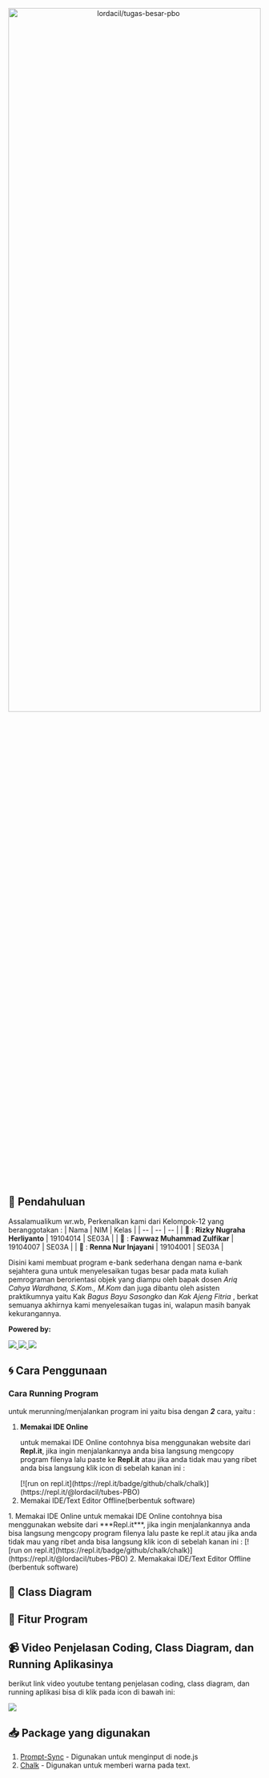 <p align="center">
  <a name="top" href="#octocat-hi-there-thanks-for-visiting-">
     <img alt="lordacil/tugas-besar-pbo" height="60%" width="100%" src="https://i.ibb.co/KD0r577/ico.png"/>
  </a>
</p>

## :rice_scene: Pendahuluan
Assalamualikum wr.wb, Perkenalkan kami dari Kelompok-12 yang beranggotakan :
| Nama | NIM | Kelas |
| -- | -- | -- |
| :boy: : **Rizky Nugraha Herliyanto** | 19104014 | SE03A |
| :boy: : **Fawwaz Muhammad Zulfikar** | 19104007 | SE03A |
| :woman: : **Renna Nur Injayani** | 19104001 | SE03A |

Disini kami membuat program e-bank sederhana dengan nama e-bank sejahtera guna untuk menyelesaikan tugas besar pada mata kuliah pemrograman berorientasi objek yang diampu oleh bapak dosen <em>Ariq Cahya Wardhana, S.Kom., M.Kom</em> dan juga dibantu oleh asisten praktikumnya yaitu Kak <em> Bagus Bayu Sasongko </em> dan <em> Kak Ajeng Fitria </em>, berkat semuanya akhirnya kami menyelesaikan tugas ini, walapun masih banyak kekurangannya.

**Powered by:**

<a href="https://nodejs.org/en/">
  <img src="https://img.shields.io/badge/Node.js-43853D?style=for-the-badge&logo=node.js&logoColor=white">
</a>
<a href="https://manjaro.org/">
  <img src="https://img.shields.io/badge/Arch_Linux-1793D1?style=for-the-badge&logo=arch-linux&logoColor=white">
</a>
<a href="https://www.microsoft.com/id-id/">
  <img src="https://img.shields.io/badge/Windows-0078D6?style=for-the-badge&logo=windows&logoColor=white">
</a>

## :cyclone: Cara Penggunaan

### Cara Running Program

untuk merunning/menjalankan program ini yaitu bisa dengan ***2*** cara, yaitu :
<ol>
  <li><b>Memakai IDE Online</b></li>
  <p>untuk memakai IDE Online contohnya bisa menggunakan website dari <b>Repl.it</b>, jika ingin menjalankannya anda bisa langsung mengcopy program filenya lalu paste ke <b>Repl.it</b> atau
  jika anda tidak mau yang ribet anda bisa langsung klik icon di sebelah kanan ini :</P> [![run on repl.it](https://repl.it/badge/github/chalk/chalk)](https://repl.it/@lordacil/tubes-PBO)
  <li> Memakai IDE/Text Editor Offline(berbentuk software) </li>
  </ol>
1. Memakai IDE Online
  untuk memakai IDE Online contohnya bisa menggunakan website dari ***Repl.it***, jika ingin menjalankannya anda bisa langsung mengcopy program filenya lalu paste ke repl.it atau
  jika anda tidak mau yang ribet anda bisa langsung klik icon di sebelah kanan ini : [![run on repl.it](https://repl.it/badge/github/chalk/chalk)](https://repl.it/@lordacil/tubes-PBO)
2. Memakakai IDE/Text Editor Offline (berbentuk software)

## :bookmark_tabs: Class Diagram

## :star2: Fitur Program

## :video_camera: Video Penjelasan Coding, Class Diagram, dan Running Aplikasinya

berikut link video youtube tentang penjelasan coding, class diagram, dan running aplikasi bisa di klik pada icon di bawah ini:

<a href="https://www.youtube.com/channel/UChDIv8GsgR2JUc9_q_EoVqA">
  <img src="https://img.shields.io/badge/YouTube-FF0000?style=for-the-badge&logo=youtube&logoColor=white">
</a>

## :inbox_tray: Package yang digunakan
  1. [Prompt-Sync](https://www.npmjs.com/package/prompt-sync) - Digunakan untuk menginput di node.js  
  2. [Chalk](https://www.npmjs.com/package/chalk) - Digunakan untuk memberi warna pada text.
